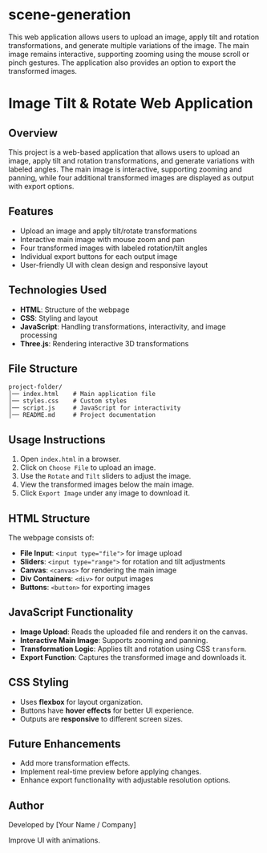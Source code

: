 # scene-generation
This web application allows users to upload an image, apply tilt and rotation transformations, and generate multiple variations of the image. The main image remains interactive, supporting zooming using the mouse scroll or pinch gestures. The application also provides an option to export the transformed images.
# Image Tilt & Rotate Web Application

## Overview
This project is a web-based application that allows users to upload an image, apply tilt and rotation transformations, and generate variations with labeled angles. The main image is interactive, supporting zooming and panning, while four additional transformed images are displayed as output with export options.

## Features
- Upload an image and apply tilt/rotate transformations
- Interactive main image with mouse zoom and pan
- Four transformed images with labeled rotation/tilt angles
- Individual export buttons for each output image
- User-friendly UI with clean design and responsive layout

## Technologies Used
- **HTML**: Structure of the webpage
- **CSS**: Styling and layout
- **JavaScript**: Handling transformations, interactivity, and image processing
- **Three.js**: Rendering interactive 3D transformations

## File Structure
```
project-folder/
│── index.html    # Main application file
│── styles.css    # Custom styles
│── script.js     # JavaScript for interactivity
│── README.md     # Project documentation
```

## Usage Instructions
1. Open `index.html` in a browser.
2. Click on `Choose File` to upload an image.
3. Use the `Rotate` and `Tilt` sliders to adjust the image.
4. View the transformed images below the main image.
5. Click `Export Image` under any image to download it.

## HTML Structure
The webpage consists of:
- **File Input**: `<input type="file">` for image upload
- **Sliders**: `<input type="range">` for rotation and tilt adjustments
- **Canvas**: `<canvas>` for rendering the main image
- **Div Containers**: `<div>` for output images
- **Buttons**: `<button>` for exporting images

## JavaScript Functionality
- **Image Upload**: Reads the uploaded file and renders it on the canvas.
- **Interactive Main Image**: Supports zooming and panning.
- **Transformation Logic**: Applies tilt and rotation using CSS `transform`.
- **Export Function**: Captures the transformed image and downloads it.

## CSS Styling
- Uses **flexbox** for layout organization.
- Buttons have **hover effects** for better UI experience.
- Outputs are **responsive** to different screen sizes.

## Future Enhancements
- Add more transformation effects.
- Implement real-time preview before applying changes.
- Enhance export functionality with adjustable resolution options.

## Author
Developed by [Your Name / Company]


Improve UI with animations.
